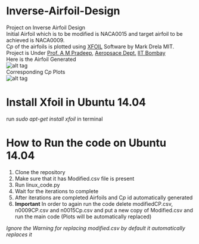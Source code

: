 # Inverse-Airfoil-Design  
Project on Inverse Airfoil Design  
Initial Airfoil which is to be modified is NACA0015 and target airfoil to be achieved is NACA0009.   
C*p* of the airfoils is plotted using [XFOIL](http://web.mit.edu/drela/Public/web/xfoil/) Software by Mark Drela MIT.  
Project is Under [Prof. A M Pradeep](https://www.aero.iitb.ac.in/~ampradeep/), [Aeropsace Dept.](https://www.aero.iitb.ac.in/home/) [IIT Bombay](http://www.iitb.ac.in/)  
Here is the Airfoil Generated  
![alt tag](https://raw.githubusercontent.com/utkarsh17091996/Inverse-Airfoil-Design/master/result.png)  
Corresponding C*p* Plots  
![alt tag](https://raw.githubusercontent.com/utkarsh17091996/Inverse-Airfoil-Design/master/cpresult.png)  
  
# Install Xfoil in Ubuntu 14.04 #  

run *sudo apt-get install xfoil* in terminal   

# How to Run the code on Ubuntu 14.04 #  

1) Clone the repository  
2) Make sure that it has Modified.csv file is present  
3) Run linux_code.py  
4) Wait for the iterations  to complete  
5) After iterations are completed Airfoils and C*p* id automatically generated  
6) **Important** In order to again run the code delete modifiedCP.csv, n0009CP.csv and n0015Cp.csv and put a new copy of Modified.csv and run the main code (Plots will be automatically replaced)  

*Ignore the Warning for replacing modified.csv by default it automatically replaces it*
